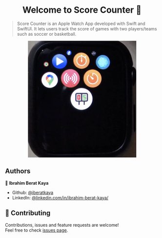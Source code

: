 <h1 align="center">Welcome to Score Counter 👋</h1>

> Score Counter is an Apple Watch App developed with Swift and SwiftUI. It lets users track the score of games with two players/teams such as soccer or basketball.


<p align="center">
    <img alt="Example Video" src="https://raw.githubusercontent.com/iberatkaya/score-counter/master/images/example.gif" width="355" height="381">
</p>

## Authors

👤 **Ibrahim Berat Kaya**

- Github: [@iberatkaya](https://github.com/iberatkaya)
- LinkedIn: [@linkedin.com/in/ibrahim-berat-kaya/](https://linkedin.com/in/ibrahim-berat-kaya/)

## 🤝 Contributing

Contributions, issues and feature requests are welcome!<br />Feel free to check [issues page](https://github.com/iberatkaya/score-counter/issues).
